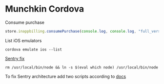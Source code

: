 # Munchkin Cordova

Consume purchase

```javascript
store.inappbilling.consumePurchase(console.log, console.log, "full_version");
```

List iOS emulators

```shell script
cordova emulate ios --list
```

[Sentry fix](https://github.com/getsentry/sentry-cordova/issues/102#issuecomment-440871845)

```shell script
rm /usr/local/bin/node && ln -s $(eval which node) /usr/local/bin/node
```

To fix Sentry architecture add two scripts according to [docs](https://docs.sentry.io/platforms/javascript/cordova/#run-script-phase)
